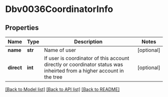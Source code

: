 # Dbv0036CoordinatorInfo

## Properties
Name | Type | Description | Notes
------------ | ------------- | ------------- | -------------
**name** | **str** | Name of user | [optional] 
**direct** | **int** | If user is coordinator of this account directly or coordinator status was inheirted from a higher account in the tree | [optional] 

[[Back to Model list]](../README.md#documentation-for-models) [[Back to API list]](../README.md#documentation-for-api-endpoints) [[Back to README]](../README.md)


